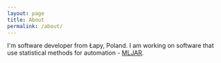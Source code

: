 ```yaml
---
layout: page
title: About
permalink: /about/
---
```


I'm software developer from Łapy, Poland.
I am working on software that use statistical methods for automation - [MLJAR](https://github.com/mljar/mljar).
